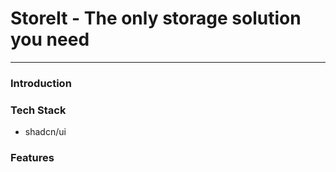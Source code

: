 # StoreIt - The only storage solution you need

---

### Introduction

### Tech Stack

- shadcn/ui

### Features
